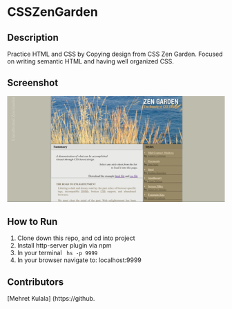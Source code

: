 # CSSZenGarden

## Description
Practice HTML and CSS by Copying design from CSS Zen Garden. Focused on writing semantic HTML and having well organized CSS.

## Screenshot
![Webpage](https://raw.githubusercontent.com/Mehret17/CZZ-Zen-garden-design80/master/screenshots/Capture.PNG)
## How to Run
 1. Clone down this repo, and cd into project
 1. Install http-server plugin via npm
 1. In your terminal  ``` hs -p 9999```
 1. In your browser navigate to: localhost:9999
## Contributors
[Mehret Kulala] (https://github.


